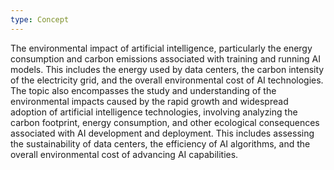 ```yaml
---
type: Concept
---
```


The environmental impact of artificial intelligence, particularly the energy consumption and carbon emissions associated with training and running AI models. This includes the energy used by data centers, the carbon intensity of the electricity grid, and the overall environmental cost of AI technologies. The topic also encompasses the study and understanding of the environmental impacts caused by the rapid growth and widespread adoption of artificial intelligence technologies, involving analyzing the carbon footprint, energy consumption, and other ecological consequences associated with AI development and deployment. This includes assessing the sustainability of data centers, the efficiency of AI algorithms, and the overall environmental cost of advancing AI capabilities.